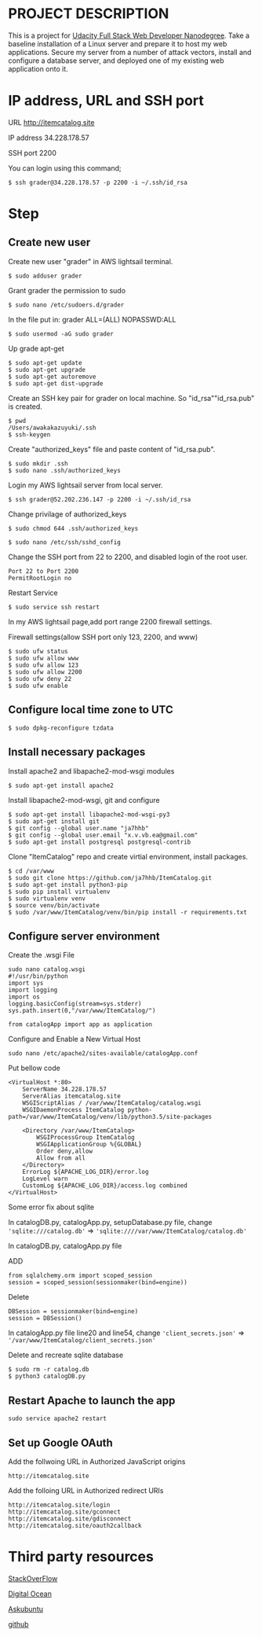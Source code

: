 # PROJECT DESCRIPTION
This is a project for <a href="https://www.udacity.com/course/full-stack-web-developer-nanodegree--nd004"> Udacity Full Stack Web Developer Nanodegree</a>.
Take a baseline installation of a Linux server and prepare it to host my web applications.
Secure my server from a number of attack vectors, install and configure a database server, and deployed one of my existing web application onto it.


# IP address, URL and SSH port
URL http://itemcatalog.site

IP address 34.228.178.57

SSH port 2200

You can login using this command;

```
$ ssh grader@34.228.178.57 -p 2200 -i ~/.ssh/id_rsa
```


# Step
## Create new user

Create new user "grader" in AWS lightsail terminal.
```
$ sudo adduser grader
```
Grant grader the permission to sudo
```
$ sudo nano /etc/sudoers.d/grader  
```
In the file put in: grader ALL=(ALL) NOPASSWD:ALL
```
$ sudo usermod -aG sudo grader
```

Up grade apt-get 
```
$ sudo apt-get update
$ sudo apt-get upgrade
$ sudo apt-get autoremove
$ sudo apt-get dist-upgrade
```
Create an SSH key pair for grader on local machine. So "id_rsa""id_rsa.pub" is created.
```
$ pwd
/Users/awakakazuyuki/.ssh
$ ssh-keygen
```
Create "authorized_keys" file and paste content of "id_rsa.pub".
```
$ sudo mkdir .ssh
$ sudo nano .ssh/authorized_keys
```

Login my AWS lightsail server from local server.
```
$ ssh grader@52.202.236.147 -p 2200 -i ~/.ssh/id_rsa
```

Change privilage of authorized_keys
```
$ sudo chmod 644 .ssh/authorized_keys
```

``` 
$ sudo nano /etc/ssh/sshd_config
``` 
Change the SSH port from 22 to 2200, and disabled login of the root user.
```
Port 22 to Port 2200
PermitRootLogin no
```
Restart Service
```
$ sudo service ssh restart
```

In my AWS lightsail page,add port range 2200 firewall settings.

Firewall settings(allow SSH port only 123, 2200, and www)
``` 
$ sudo ufw status
$ sudo ufw allow www
$ sudo ufw allow 123
$ sudo ufw allow 2200
$ sudo ufw deny 22
$ sudo ufw enable
``` 

## Configure local time zone to UTC
``` 
$ sudo dpkg-reconfigure tzdata
``` 
## Install necessary packages
Install apache2 and libapache2-mod-wsgi modules
``` 
$ sudo apt-get install apache2
``` 

Install libapache2-mod-wsgi, git and configure 
```
$ sudo apt-get install libapache2-mod-wsgi-py3
$ sudo apt-get install git
$ git config --global user.name "ja7hhb"
$ git config --global user.email "x.v.vb.ea@gmail.com"
$ sudo apt-get install postgresql postgresql-contrib
```

Clone "ItemCatalog" repo and create virtial environment, install packages.
```
$ cd /var/www
$ sudo git clone https://github.com/ja7hhb/ItemCatalog.git
$ sudo apt-get install python3-pip
$ sudo pip install virtualenv
$ sudo virtualenv venv
$ source venv/bin/activate 
$ sudo /var/www/ItemCatalog/venv/bin/pip install -r requirements.txt
```
## Configure server environment

Create the .wsgi File 
```
sudo nano catalog.wsgi
#!/usr/bin/python
import sys
import logging
import os
logging.basicConfig(stream=sys.stderr)
sys.path.insert(0,"/var/www/ItemCatalog/")

from catalogApp import app as application
```

Configure and Enable a New Virtual Host
```
sudo nano /etc/apache2/sites-available/catalogApp.conf
```
Put bellow code
```
<VirtualHost *:80>
    ServerName 34.228.178.57
    ServerAlias itemcatalog.site
    WSGIScriptAlias / /var/www/ItemCatalog/catalog.wsgi
    WSGIDaemonProcess ItemCatalog python-path=/var/www/ItemCatalog/venv/lib/python3.5/site-packages

    <Directory /var/www/ItemCatalog>
        WSGIProcessGroup ItemCatalog
        WSGIApplicationGroup %{GLOBAL}
        Order deny,allow
        Allow from all
    </Directory>
    ErrorLog ${APACHE_LOG_DIR}/error.log
    LogLevel warn
    CustomLog ${APACHE_LOG_DIR}/access.log combined
</VirtualHost>
```
Some error fix about sqlite

In catalogDB.py, catalogApp.py, setupDatabase.py file, change 
```'sqlite:///catalog.db'``` 
=>
```'sqlite:////var/www/ItemCatalog/catalog.db'```


In catalogDB.py, catalogApp.py file

ADD
```
from sqlalchemy.orm import scoped_session
session = scoped_session(sessionmaker(bind=engine))
```
Delete
```
DBSession = sessionmaker(bind=engine)
session = DBSession()
```

In catalogApp.py file line20 and line54, change 
```'client_secrets.json'``` 
=>
```'/var/www/ItemCatalog/client_secrets.json'```


Delete and recreate sqlite database
```
$ sudo rm -r catalog.db
$ python3 catalogDB.py
```

## Restart Apache to launch the app
```
sudo service apache2 restart
```

## Set up Google OAuth

Add the follwoing URL in Authorized JavaScript origins
```
http://itemcatalog.site
```
Add the folloing URL in Authorized redirect URIs
```
http://itemcatalog.site/login
http://itemcatalog.site/gconnect
http://itemcatalog.site/gdisconnect
http://itemcatalog.site/oauth2callback
```

# Third party resources
<a href="https://stackoverflow.com">StackOverFlow</a>

<a href="https://www.digitalocean.com">Digital Ocean</a>

<a href="https://askubuntu.com">Askubuntu</a>

<a href="https://github.com">github</a>
